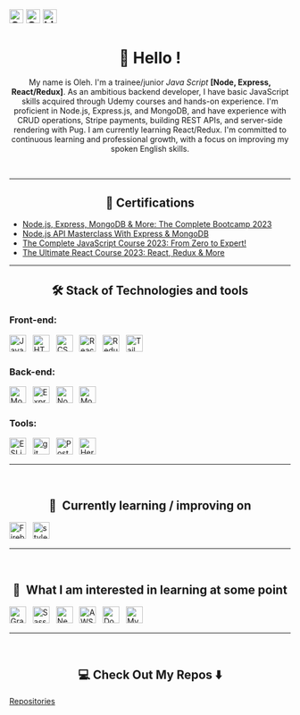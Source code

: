[<img src="https://img.shields.io/github/followers/OlehK25?label=Follow&style=social" alt="GitHub logo" title="GitHub followers" height="25" />](https://github.com/OlehK25/?tab=follow)
[<img src="https://img.shields.io/badge/-forprogit@gmail.com-c14438?style=flat-square&logo=Gmail&logoColor=white&link=mailto:forprogit@gmail.com" alt="Gmail logo" title="Gmail" height="25" />](mailto:forprogit@gmail.com)
[<img src="https://img.shields.io/badge/LinkedIn-2A2F4F?logo=linkedin&logoColor=0077B5" alt="LinkedIn logo" title="LinkedIn" height="25" />](https://www.linkedin.com/in/oleh-kozakk/)
---

<div align="center", font-size='68px'>
  
<h1> 🚀 Hello !</h1>

My name is Oleh. I'm a trainee/junior *Java Script* **[Node, Express, React/Redux]**.
As an ambitious backend developer, I have basic JavaScript skills acquired through Udemy courses and hands-on experience. I'm proficient in Node.js, Express.js, and MongoDB, and have experience with CRUD operations, Stripe payments, building REST APIs, and server-side rendering with Pug. I am currently learning React/Redux.
I'm committed to continuous learning and professional growth, with a focus on improving my spoken English skills.

<br>
</div>

<hr>

<h2  align="center">🏅 Certifications</h2>

- [Node.js, Express, MongoDB & More: The Complete Bootcamp 2023](https://www.udemy.com/certificate/UC-8fa6bab4-8b57-4a1d-8bee-f10888f11cb7/)
- [Node.js API Masterclass With Express & MongoDB](https://www.udemy.com/certificate/UC-8fa6bab4-8b57-4a1d-8bee-f10888f11cb7/)
- [The Complete JavaScript Course 2023: From Zero to Expert!](https://www.udemy.com/certificate/UC-8e038cfe-e2fd-4ad8-b4cd-0baf8c594dbd/)
- [The Ultimate React Course 2023: React, Redux & More](https://www.udemy.com/certificate/UC-8e038cfe-e2fd-4ad8-b4cd-0baf8c594dbd/)

<hr>

<h2  align="center">🛠 Stack of Technologies and tools   </h2>

### Front-end:

<a name="learning-now"></a>

[<img src="https://img.shields.io/badge/JavaScript-000?logo=javascript&logoColor=F7DF1E" alt="JavaScript logo" title="JavaScript" height="30" />][tech_tools_anchor]
&nbsp;
[<img src="https://img.shields.io/badge/HTML5-000?logo=html5&logoColor=E34F26" alt="HTML5 logo" title="HTML5" height="30" />][tech_tools_anchor]
&nbsp;
[<img src="https://img.shields.io/badge/CSS3-000?logo=css3&logoColor=1572B6" alt="CSS3 logo" title="CSS3" height="30" />][tech_tools_anchor]
&nbsp;
[<img src="https://img.shields.io/badge/React-000?logo=react&logoColor=61DAFB" alt="React logo" title="React" height="30" />][tech_tools_anchor]
&nbsp;
[<img src="https://img.shields.io/badge/Redux-000?logo=redux&logoColor=764ABC" alt="Redux logo" title="Redux" height="30" />][tech_tools_anchor]
&nbsp;
[<img src="https://img.shields.io/badge/Tailwind%20CSS-000?logo=tailwind-css&logoColor=38B2AC" alt="Tailwind CSS logo" title="Tailwind CSS" height="30" />][tech_tools_anchor]
&nbsp;

### Back-end:
[<img src="https://img.shields.io/badge/MongoDB-282C34?logo=mongodb&logoColor=47A248" alt="MongoDB logo" title="MongoDB" height="30" />][tech_tools_anchor]
&nbsp;
[<img src="https://img.shields.io/badge/Express-282C34?logo=express&logoColor=FFFFFF" alt="Express.js logo" title="Express.js" height="30" />][tech_tools_anchor]
&nbsp;
[<img src="https://img.shields.io/badge/Node.js-282C34?logo=node.js&logoColor=339933" alt="Node.js logo" title="Node.js" height="30" />][tech_tools_anchor]
&nbsp;
[<img src="https://img.shields.io/badge/Mongoose-282C34?logo=mongoose&logoColor=339933" alt="Mongoose logo" title="Mongoose" height="30" />][tech_tools_anchor]

### Tools:
[<img src="https://img.shields.io/badge/ESLint-0A2647?logo=eslint&logoColor=4B32C3" alt="ESLint logo" title="ESLint" height="30" />][tech_tools_anchor]
&nbsp;
[<img src="https://img.shields.io/badge/git-0A2647?logo=git&logoColor=F05032" alt="git logo" title="git" height="30" />][tech_tools_anchor]
&nbsp;
[<img src="https://img.shields.io/badge/Postman-0A2647?logo=postman&logoColor=339933" alt="Postman logo" title="Postman" height="30" />][tech_tools_anchor]
&nbsp;
[<img src="https://img.shields.io/badge/Heroku-0A2647?logo=heroku&logoColor=339933" alt="Heroku logo" title="Heroku" height="30" />][tech_tools_anchor]

<a name="learning-next"></a>

<hr>
<br>

<h2  align="center">🧠  Currently learning / improving on  </h2>


[<img src="https://img.shields.io/badge/Firebase-1A120B?logo=firebase&logoColor=FFCA28" alt="Firebase logo" title="Firebase" height="30" />][learning_now_anchor]
&nbsp;
[<img src="https://img.shields.io/static/v1?label=&message=styled-components&color=1A120B&logo=styled-components&logoColor=DB7093" alt="styled-components logo" title="styled-components" height="30" />][learning_now_anchor]

<hr>
<br>

 <h2  align="center">👾  What I am interested in learning at some point </h2>

[<img src="https://img.shields.io/badge/GraphQL-282C34?logo=graphql&logoColor=E10098" alt="GraphQL logo" title="GraphQL" height="30" />][learning_next_anchor]
&nbsp;
[<img src="https://img.shields.io/badge/Sass-282C34?logo=sass&logoColor=CC6699" alt="Sass logo" title="Sass" height="30" />][learning_next_anchor]
&nbsp;
[<img src="https://img.shields.io/badge/Next.js-282C34?logo=next.js&logoColor=FFFFFF" alt="Next.js logo" title="Next.js" height="30" />][learning_next_anchor]
&nbsp;
[<img src="https://img.shields.io/badge/AWS-282C34?logo=amazonaws&logoColor=FFFFFF" alt="AWS logo" title="AWS" height="30" />][learning_next_anchor]
&nbsp;
[<img src="https://img.shields.io/badge/Docker-282C34?logo=docker&logoColor=FFFFFF" alt="Docker logo" title="Docker" height="30" />][learning_next_anchor]
&nbsp;
[<img src="https://img.shields.io/badge/MySQL-282C34?logo=mysql&logoColor=FFFFFF" alt="MySQL logo" title="MySQL" height="30" />][learning_next_anchor]


[tech_tools_anchor]: #Hello--
[learning_now_anchor]: #learning-now
[learning_next_anchor]: #learning-next

<hr>
<br>

<h2  align="center">💻 Check Out My Repos ⬇️ </h2>

[Repositories](https://github.com/OlehK25?tab=repositories)
